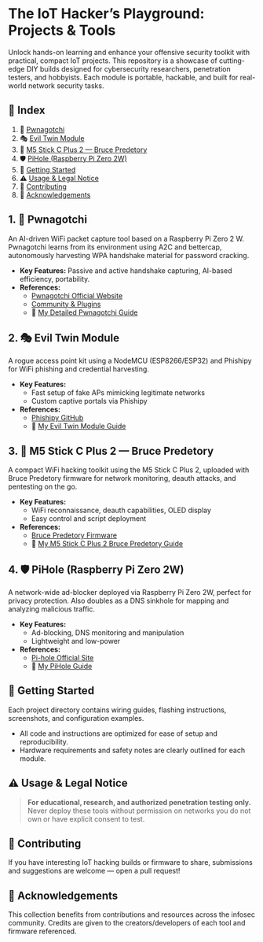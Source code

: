 # The IoT Hacker’s Playground: Projects & Tools

Unlock hands-on learning and enhance your offensive security toolkit with practical, compact IoT projects. This repository is a showcase of cutting-edge DIY builds designed for cybersecurity researchers, penetration testers, and hobbyists. Each module is portable, hackable, and built for real-world network security tasks.

## 📑 Index

1. 🔐 [Pwnagotchi](#1-pwnagotchi)
2. 🎭 [Evil Twin Module](#2-evil-twin-module)
3. 📡 [M5 Stick C Plus 2 — Bruce Predetory](#3-m5-stick-c-plus-2--bruce-predetory)
4. 🛡️ [PiHole (Raspberry Pi Zero 2W)](#4-pihole-raspberry-pi-zero-2w)
5. 🚀 [Getting Started](#getting-started)
6. ⚠️ [Usage \& Legal Notice](#usage--legal-notice)
7. 🤝 [Contributing](#contributing)
8. 🙏 [Acknowledgements](#acknowledgements)

## 1. 🔐 Pwnagotchi

An AI-driven WiFi packet capture tool based on a Raspberry Pi Zero 2 W. Pwnagotchi learns from its environment using A2C and bettercap, autonomously harvesting WPA handshake material for password cracking.

- **Key Features:** Passive and active handshake capturing, AI-based efficiency, portability.
- **References:**
    - [Pwnagotchi Official Website](https://pwnagotchi.ai/)
    - [Community \& Plugins](https://pwnagotchi.org/index.html)
    - 📜 [My Detailed Pwnagotchi Guide](https://github.com/DhruvJ2/IoT-Projects-for-Cybersecurity/blob/main/Pwnagotchi.md)

## 2. 🎭 Evil Twin Module

A rogue access point kit using a NodeMCU (ESP8266/ESP32) and Phishipy for WiFi phishing and credential harvesting.

- **Key Features:**
    - Fast setup of fake APs mimicking legitimate networks
    - Custom captive portals via Phishipy
- **References:**
    - [Phishipy GitHub](https://github.com/swisskyrepo/phishipy)
    - 📜 [My Evil Twin Module Guide]()

## 3. 📡 M5 Stick C Plus 2 — Bruce Predetory

A compact WiFi hacking toolkit using the M5 Stick C Plus 2, uploaded with Bruce Predetory firmware for network monitoring, deauth attacks, and pentesting on the go.

- **Key Features:**
    - WiFi reconnaissance, deauth capabilities, OLED display
    - Easy control and script deployment
- **References:**
    - [Bruce Predetory Firmware](https://github.com/bruce-lab/bruce-predetory)
    - 📜 [My M5 Stick C Plus 2 Bruce Predetory Guide]()


## 4. 🛡️ PiHole (Raspberry Pi Zero 2W)

A network-wide ad-blocker deployed via Raspberry Pi Zero 2W, perfect for privacy protection. Also doubles as a DNS sinkhole for mapping and analyzing malicious traffic.

- **Key Features:**
    - Ad-blocking, DNS monitoring and manipulation
    - Lightweight and low-power
- **References:**
    - [Pi-hole Official Site](https://pi-hole.net/)
    - 📜 [My PiHole Guide]()

## 🚀 Getting Started

Each project directory contains wiring guides, flashing instructions, screenshots, and configuration examples.

- All code and instructions are optimized for ease of setup and reproducibility.
- Hardware requirements and safety notes are clearly outlined for each module.

## ⚠️ Usage \& Legal Notice

> **For educational, research, and authorized penetration testing only.**
> Never deploy these tools without permission on networks you do not own or have explicit consent to test.

## 🤝 Contributing

If you have interesting IoT hacking builds or firmware to share, submissions and suggestions are welcome — open a pull request!

## 🙏 Acknowledgements

This collection benefits from contributions and resources across the infosec community. Credits are given to the creators/developers of each tool and firmware referenced.
